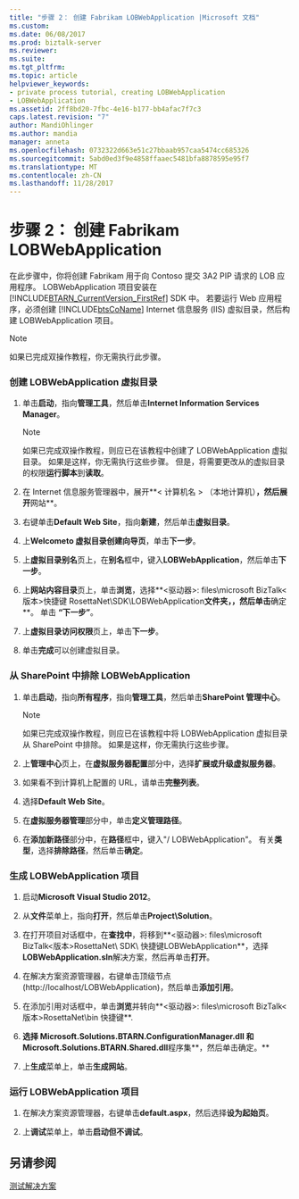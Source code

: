 ```yaml
---
title: "步骤 2： 创建 Fabrikam LOBWebApplication |Microsoft 文档"
ms.custom: 
ms.date: 06/08/2017
ms.prod: biztalk-server
ms.reviewer: 
ms.suite: 
ms.tgt_pltfrm: 
ms.topic: article
helpviewer_keywords:
- private process tutorial, creating LOBWebApplication
- LOBWebApplication
ms.assetid: 2ff8bd20-7fbc-4e16-b177-bb4afac7f7c3
caps.latest.revision: "7"
author: MandiOhlinger
ms.author: mandia
manager: anneta
ms.openlocfilehash: 0732322d663e51c27bbaab957caa5474cc685326
ms.sourcegitcommit: 5abd0ed3f9e4858ffaaec5481bfa8878595e95f7
ms.translationtype: MT
ms.contentlocale: zh-CN
ms.lasthandoff: 11/28/2017
---
```

# <a name="step-2-creating-the-fabrikam-lobwebapplication"></a>步骤 2： 创建 Fabrikam LOBWebApplication
在此步骤中，你将创建 Fabrikam 用于向 Contoso 提交 3A2 PIP 请求的 LOB 应用程序。 LOBWebApplication 项目安装在 [!INCLUDE[BTARN_CurrentVersion_FirstRef](../../includes/btarn-currentversion-firstref-md.md)] SDK 中。 若要运行 Web 应用程序，必须创建 [!INCLUDE[btsCoName](../../includes/btsconame-md.md)] Internet 信息服务 (IIS) 虚拟目录，然后构建 LOBWebApplication 项目。  
  
> [!NOTE]
>  如果已完成双操作教程，你无需执行此步骤。  
  
### <a name="to-create-the-lobwebapplication-virtual-directory"></a>创建 LOBWebApplication 虚拟目录  
  
1.  单击**启动**，指向**管理工具**，然后单击**Internet Information Services Manager**。  
  
    > [!NOTE]
    >  如果已完成双操作教程，则应已在该教程中创建了 LOBWebApplication 虚拟目录。 如果是这样，你无需执行这些步骤。 但是，将需要更改从的虚拟目录的权限**运行脚本**到**读取**。  
  
2.  在 Internet 信息服务管理器中，展开**< 计算机名 > （本地计算机）**，然后展开**网站**。  
  
3.  右键单击**Default Web Site**，指向**新建**，然后单击**虚拟目录**。  
  
4.  上**Welcometo 虚拟目录创建向导页**，单击**下一步**。  
  
5.  上**虚拟目录别名**页上，在**别名**框中，键入**LOBWebApplication**，然后单击**下一步**。  
  
6.  上**网站内容目录**页上，单击**浏览**，选择**\<驱动器\>: files\microsoft BizTalk\<版本\>快捷键 RosettaNet\SDK\LOBWebApplication**文件夹，，然后单击**确定**。 单击 **“下一步”**。  
  
7.  上**虚拟目录访问权限**页上，单击**下一步**。  
  
8.  单击**完成**可以创建虚拟目录。  
  
### <a name="excluding-lobwebapplication-from-sharepoint"></a>从 SharePoint 中排除 LOBWebApplication  
  
1.  单击**启动**，指向**所有程序**，指向**管理工具**，然后单击**SharePoint 管理中心**。  
  
    > [!NOTE]
    >  如果已完成双操作教程，则应已在该教程中将 LOBWebApplication 虚拟目录从 SharePoint 中排除。 如果是这样，你无需执行这些步骤。  
  
2.  上**管理中心**页上，在**虚拟服务器配置**部分中，选择**扩展或升级虚拟服务器**。  
  
3.  如果看不到计算机上配置的 URL，请单击**完整列表**。  
  
4.  选择**Default Web Site**。  
  
5.  在**虚拟服务器管理**部分中，单击**定义管理路径**。  
  
6.  在**添加新路径**部分中，在**路径**框中，键入"/ LOBWebApplication"。 有关**类型**，选择**排除路径**，然后单击**确定**。  
  
### <a name="to-build-the-lobwebapplication-project"></a>生成 LOBWebApplication 项目  
  
1.  启动**Microsoft Visual Studio 2012**。  
  
2.  从**文件**菜单上，指向**打开**，然后单击**Project\Solution**。  
  
3.  在打开项目对话框中，在**查找中**，将移到**\<驱动器\>: files\microsoft BizTalk\<版本\>RosettaNet\ SDK\ 快捷键LOBWebApplication**，选择**LOBWebApplication.sln**解决方案，然后再单击**打开**。  
  
4.  在解决方案资源管理器，右键单击顶级节点 (http://localhost/LOBWebApplication)，然后单击**添加引用**。  
  
5.  在添加引用对话框中，单击**浏览**并转向**\<驱动器\>: files\microsoft BizTalk\<版本\>RosettaNet\bin 快捷键**.  
  
6.  **选择 Microsoft.Solutions.BTARN.ConfigurationManager.dll 和 Microsoft.Solutions.BTARN.Shared.dll**程序集**，然后单击确定。**  
  
7.  上**生成**菜单上，单击**生成网站**。  
  
### <a name="to-run-the-lobwebapplication-project"></a>运行 LOBWebApplication 项目  
  
1.  在解决方案资源管理器，右键单击**default.aspx**，然后选择**设为起始页**。  
  
2.  上**调试**菜单上，单击**启动但不调试**。  
  
## <a name="see-also"></a>另请参阅  
 [测试解决方案](../../adapters-and-accelerators/accelerator-rosettanet/testing-the-solution.md)